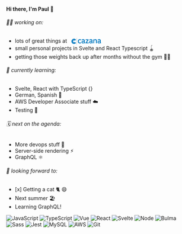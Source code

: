 <h4>Hi there, I'm Paul 👋</h4>

<h6>👨‍💻 working on:</h6> 
<ul>
  <li style="vertical-align: middle;">
    <span>lots of great things at</span>&nbsp;&nbsp;
    <a href="https://trade.cazana.com/" target="_blank" rel="noopener noreferrer">
      <img src="./cazana-inline.png" width="80px" alt="Cazana" style="vertical-align: middle;"/>
    <a/>
  </li>
  <li>small personal projects in Svelte and React Typescript 🪀</li>
  <li>getting those weights back up after months without the gym 🏋️‍♂️</li>
</ul>

<h6>🌱 currently learning:</h6>
<ul>
  <li>Svelte, React with TypeScript {}</li>
  <li>German, Spanish 💬</li>
  <li>AWS Developer Associate stuff ☁️</li>
  <li>Testing 🧪</li>
</ul> 

<h6>🗓 next on the agenda:</h6>
<ul>
  <li>More devops stuff 🐳</li>
  <li>Server-side rendering ⚡︎</li>
  <li>GraphQL ⚛</li>
</ul>

<h6>💭 looking forward to:</h6>
<ul>
  <li>[x] Getting a cat 🐈 😄</li>
  <li>Next summer 🏖</li>
  <li>Learning GraphQL!</li>
</ul>

![JavaScript](https://img.shields.io/badge/-JavaScript-black?style=plastic&logo=javascript)
![TypeScript](https://img.shields.io/badge/-TypeScript-black?style=plastic&logo=typescript)
![Vue](https://img.shields.io/badge/-Vue-black?style=plastic&logo=vue.js)
![React](https://img.shields.io/badge/-React-black?style=plastic&logo=react)
![Svelte](https://img.shields.io/badge/-Svelte-black?style=plastic&logo=svelte)
![Node](https://img.shields.io/badge/-Node-black?style=plastic&logo=node.js)
![Bulma](https://img.shields.io/badge/-Bulma-black?style=plastic&logo=bulma)
![Sass](https://img.shields.io/badge/-Sass-black?style=plastic&logo=sass)
![Jest](https://img.shields.io/badge/-Jest-black?style=plastic&logo=jest)
![MySQL](https://img.shields.io/badge/-MySQL-black?style=plastic&logo=mysql)
![AWS](https://img.shields.io/badge/-AWS-black?style=plastic&logo=amazon-aws)
![Git](https://img.shields.io/badge/-Git-black?style=plastic&logo=git)
